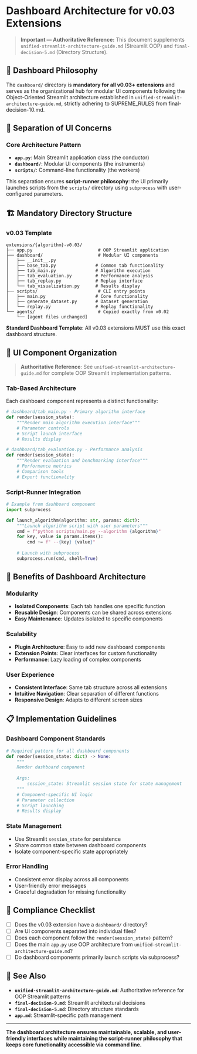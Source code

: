 # Dashboard Architecture for v0.03 Extensions

> **Important — Authoritative Reference:** This document supplements `unified-streamlit-architecture-guide.md` (Streamlit OOP) and `final-decision-5.md` (Directory Structure).

## 🎯 **Dashboard Philosophy**

The `dashboard/` directory is **mandatory for all v0.03+ extensions** and serves as the organizational hub for modular UI components following the Object-Oriented Streamlit architecture established in `unified-streamlit-architecture-guide.md`, strictly adhering to SUPREME_RULES from final-decision-10.md.

## 🧠 **Separation of UI Concerns**

### **Core Architecture Pattern**
- **`app.py`**: Main Streamlit application class (the conductor)
- **`dashboard/`**: Modular UI components (the instruments)
- **`scripts/`**: Command-line functionality (the workers)

This separation ensures **script-runner philosophy**: the UI primarily launches scripts from the `scripts/` directory using `subprocess` with user-configured parameters.

## 🏗️ **Mandatory Directory Structure**

### **v0.03 Template**
```
extensions/{algorithm}-v0.03/
├── app.py                         # OOP Streamlit application
├── dashboard/                     # Modular UI components
│   ├── __init__.py
│   ├── base_tab.py               # Common tab functionality
│   ├── tab_main.py               # Algorithm execution
│   ├── tab_evaluation.py         # Performance analysis
│   ├── tab_replay.py             # Replay interface
│   └── tab_visualization.py      # Results display
├── scripts/                       # CLI entry points
│   ├── main.py                   # Core functionality
│   ├── generate_dataset.py       # Dataset generation
│   └── replay.py                 # Replay functionality
└── agents/                        # Copied exactly from v0.02
    └── [agent files unchanged]
```

**Standard Dashboard Template**: All v0.03 extensions MUST use this exact dashboard structure.

## 🎨 **UI Component Organization**

> **Authoritative Reference**: See `unified-streamlit-architecture-guide.md` for complete OOP Streamlit implementation patterns.

### **Tab-Based Architecture**
Each dashboard component represents a distinct functionality:

```python
# dashboard/tab_main.py - Primary algorithm interface
def render(session_state):
    """Render main algorithm execution interface"""
    # Parameter controls
    # Script launch interface
    # Results display

# dashboard/tab_evaluation.py - Performance analysis
def render(session_state):
    """Render evaluation and benchmarking interface"""
    # Performance metrics
    # Comparison tools
    # Export functionality
```

### **Script-Runner Integration**
```python
# Example from dashboard component
import subprocess

def launch_algorithm(algorithm: str, params: dict):
    """Launch algorithm script with user parameters"""
    cmd = f"python scripts/main.py --algorithm {algorithm}"
    for key, value in params.items():
        cmd += f" --{key} {value}"
    
    # Launch with subprocess
    subprocess.run(cmd, shell=True)
```

## 🚀 **Benefits of Dashboard Architecture**

### **Modularity**
- **Isolated Components**: Each tab handles one specific function
- **Reusable Design**: Components can be shared across extensions
- **Easy Maintenance**: Updates isolated to specific components

### **Scalability**
- **Plugin Architecture**: Easy to add new dashboard components
- **Extension Points**: Clear interfaces for custom functionality
- **Performance**: Lazy loading of complex components

### **User Experience**
- **Consistent Interface**: Same tab structure across all extensions
- **Intuitive Navigation**: Clear separation of different functions
- **Responsive Design**: Adapts to different screen sizes

## 📋 **Implementation Guidelines**

### **Dashboard Component Standards**
```python
# Required pattern for all dashboard components
def render(session_state: dict) -> None:
    """
    Render dashboard component
    
    Args:
        session_state: Streamlit session state for state management
    """
    # Component-specific UI logic
    # Parameter collection
    # Script launching
    # Results display
```

### **State Management**
- Use Streamlit `session_state` for persistence
- Share common state between dashboard components
- Isolate component-specific state appropriately

### **Error Handling**
- Consistent error display across all components
- User-friendly error messages
- Graceful degradation for missing functionality

## 🔧 **Compliance Checklist**

- [ ] Does the v0.03 extension have a `dashboard/` directory?
- [ ] Are UI components separated into individual files?
- [ ] Does each component follow the `render(session_state)` pattern?
- [ ] Does the main `app.py` use OOP architecture from `unified-streamlit-architecture-guide.md`?
- [ ] Do dashboard components primarily launch scripts via subprocess?

## 🔗 **See Also**

- **`unified-streamlit-architecture-guide.md`**: Authoritative reference for OOP Streamlit patterns
- **`final-decision-9.md`**: Streamlit architectural decisions
- **`final-decision-5.md`**: Directory structure standards
- **`app.md`**: Streamlit-specific path management

---

**The dashboard architecture ensures maintainable, scalable, and user-friendly interfaces while maintaining the script-runner philosophy that keeps core functionality accessible via command line.**
